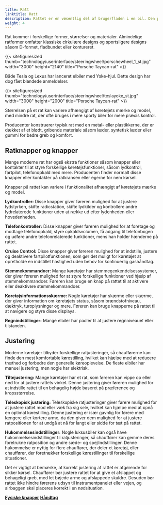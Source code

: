 ```yaml
---
title: Ratt
linktitle: Ratt
description: Rattet er en væsentlig del af brugerfladen i en bil. Den primære kontrolmekanisme gør det muligt for føreren at styre køretøjet og styre bevægelsesretningen.
weight: 4
---
```

<!-- markdownlint-disable MD033 -->
Rat kommer i forskellige former, størrelser og materialer. Almindelige ratformer omfatter klassiske cirkulære designs og sportsligere designs såsom D-formet, fladbundet eller kontureret.

{{< sitefiguresized thumb="technology/userinterface/steeringwheel/porschewheel_1_st.jpg" width="3000" height="2140" title="Porsche Taycan-rat" >}}

Både Tesla og Lexus har lanceret elbiler med Yoke-hjul. Dette design har dog fået blandede anmeldelser.

{{< sitefiguresized thumb="technology/userinterface/steeringwheel/teslayoke_st.jpg" width="3000" height="2000" title="Porsche Taycan-rat" >}}

Størrelsen på et rat kan variere afhængigt af køretøjets mærke og model, med mindre rat, der ofte bruges i mere sporty biler for mere præcis kontrol.

Producenter konstruerer typisk rat med en metal- eller plastikkerne, der er dækket af et blødt, gribende materiale såsom læder, syntetisk læder eller gummi for bedre greb og komfort.

## Ratknapper og knapper

Mange moderne rat har også ekstra funktioner såsom knapper eller kontakter til at styre forskellige køretøjsfunktioner, såsom lydkontrol, fartpilot, telefonopkald med mere. Producenten finder normalt disse knapper eller kontakter på ratkransen eller egerne for nem kørsel.

Knapper på rattet kan variere i funktionalitet afhængigt af køretøjets mærke og model.

**Lydkontroller:** Disse knapper giver føreren mulighed for at justere lydstyrken, skifte radiostation, skifte lydkilder og kontrollere andre lydrelaterede funktioner uden at række ud efter lydenheden eller hovedenheden.

**Telefonkontroller:** Disse knapper giver føreren mulighed for at foretage og modtage telefonopkald, styre opkaldsvolumen, få adgang til telefonbogen og udføre andre telefonrelaterede funktioner, mens han holder hænderne på rattet.

**Cruise Control:** Disse knapper giver føreren mulighed for at indstille, justere og deaktivere fartpilotfunktionen, som gør det muligt for køretøjet at opretholde en indstillet hastighed uden behov for kontinuerlig gashåndtag.

**Stemmekommandoer:** Mange køretøjer har stemmegenkendelsessystemer, der giver føreren mulighed for at styre forskellige funktioner ved hjælp af stemmekommandoer. Føreren kan bruge en knap på rattet til at aktivere eller deaktivere stemmekommandoer.

**Køretøjsinformationsskærme:** Nogle køretøjer har skærme eller skærme, der giver information om køretøjets status, såsom brændstofniveau, dæktryk, turoplysninger og mere. Føreren kan bruge knapperne på rattet til at navigere og styre disse displays.

**Regnindstillinger:** Mange elbiler har padler til at justere regnniveauet eller tilstanden.

## Justering

Moderne køretøjer tilbyder forskellige ratjusteringer, så chaufførerne kan finde den mest komfortable kørestilling, hvilket kan hjælpe med at reducere træthed og forbedre den generelle køreoplevelse. De fleste elbiler har manuel justering, men nogle har elektrisk.

**Tiltejustering:** Mange køretøjer har et rat, som føreren kan vippe op eller ned for at justere rattets vinkel. Denne justering giver føreren mulighed for at indstille rattet til en behagelig højde baseret på præference og kropsstørrelse.

**Teleskopisk justering:** Teleskopiske ratjusteringer giver førere mulighed for at justere rattet mod eller væk fra sig selv, hvilket kan hjælpe med at opnå en optimal kørestilling. Denne justering er især gavnlig for førere med længere eller kortere arme, da den giver dem mulighed for at justere ratpositionen for at undgå at nå for langt eller sidde for tæt på rattet.

**Hukommelsesindstillinger:** Nogle luksusbiler kan også have hukommelsesindstillinger til ratjusteringer, så chauffører kan gemme deres foretrukne ratposition og andre sæde- og spejlindstillinger. Denne hukommelse er nyttig for flere chauffører, der deler et køretøj, eller chauffører, der foretrækker forskellige kørestillinger til forskellige situationer.

Det er vigtigt at bemærke, at korrekt justering af rattet er afgørende for sikker kørsel. Chauffører bør justere rattet for at give et afslappet og behageligt greb, med let bøjede arme og afslappede skuldre. Desuden bør rattet ikke hindre førerens udsyn til instrumentpanelet eller vejen, og airbaggen skal placeres korrekt i en nødsituation.

<div class="mt-3 mb-3">
    <a href="../buttons/" class="text-decoration-none text-black"><strong><i class="bi-arrow-left"></i> Fysiske knapper</strong></a>
    <a href="../stalks/" class="text-decoration-none text-black float-end"><strong>Håndtag<i class="bi-arrow-right"></i></strong></a>
</div>
